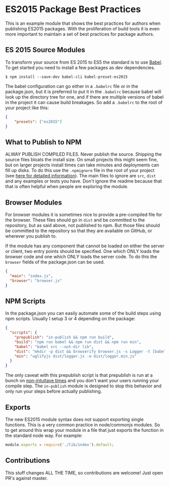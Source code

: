 # ES2015 Package Best Practices

This is an example module that shows the best practices for authors when publishing ES2015 packages.  With the proliferation of build tools it is even more important to maintain a set of best practices for package authors.

## ES 2015 Source Modules

To transform your source from ES 2015 to ES5 the standard is to use [Babel](http://babeljs.io/).  To get started you need to install a few packages as dev dependencies.

```
$ npm install --save-dev babel-cli babel-preset-es2015
```

The babel configuration can go either in a `.babelrc` file or in the package.json, but it is preferred to put it in the `.babelrc` because babel will look up the directory tree for one, and if there are multiple versions of babel in the project it can cause build breakages.  So add a `.babelrc` to the root of your project like this:

```json
{
	"presets": ["es2015"]
}
```

## What to Publish to NPM

ALWAY PUBLISH COMPILED FILES. Never publish the source. Shipping the source files bloats the install size.  On small projects this might seem fine, but on larger projects install times can take minutes and deployments can fill up disks.  To do this use the `.npmignore` file in the root of your project (see [here for detailed information](https://docs.npmjs.com/misc/developers#keeping-files-out-of-your-package)).  The main files to ignore are `src`, `dist` and any examples or tests you have.  Don't ignore the readme because that that is often helpful when people are exploring the module.

## Browser Modules

For browser modules it is sometimes nice to provide a pre-compiled file for the browser.  These files should go in `dist` and be committed to the repository, but as said above, not published to npm.  But those files should be committed to the repository so that they are available on GitHub, or wherever you publish to.

If the module has any component that cannot be loaded on either the server or client, two entry points should be specified.  One which ONLY loads the browser code and one which ONLY loads the server code.  To do this the `browser` fields of the package.json can be used.

```json
{
  "main": "index.js",
  "browser": "browser.js"
}
```

## NPM Scripts

In the package.json you can easily automate some of the build steps using npm scripts.  Usually I setup 3 or 4 depending on the package:

```json
{
  "scripts": {
	"prepublish": "in-publish && npm run build",
    "build": "npm run babel && npm run dist && npm run min",
    "babel": "babel src --out-dir lib",
    "dist": "mkdir -p dist && browserify browser.js -s Logger -t [babelify] -o dist/logger.js",
    "min": "uglifyjs dist/logger.js -o dist/logger.min.js"
  }
}
```

The only caveat with this prepublish script is that prepublish is run at a bunch on [non-intuitave times](https://github.com/npm/npm/issues/10074) and you don't want your users running your compile step.  The `in-publish` module is designed to stop this behavior and only run your steps before actually publishing.

## Exports

The new ES2015 module syntax does not support exporting single functions.  This is a very common practice in node/commonjs modules.  So to get around this wrap your module in a file that just exports the function in the standard node way.  For example:

```javascript
module.exports = require('./lib/index').default;
```

## Contributions

This stuff changes ALL THE TIME, so contributions are welcome!  Just open PR's against master.
